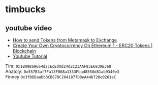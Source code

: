 # timbucks

## youtube video
* [How to send Tokens from Metamask to Exchange](https://www.youtube.com/watch?v=P2caxOsA_JE)
* [Create Your Own Cryptocurrency On Ethereum 1 - ERC20 Tokens | Blockchain](https://www.youtube.com/watch?v=JHrQ3l2tT78)
* [Youtube Tutorial](https://www.youtube.com/watch?v=uVUMyyiqFAI)

Tim: `0x1B098a9664d2cEcEdAd24d2C23AAF83E6830B3e8`  
Anatoly: `0x557B3af7Fa13F068a1333Fbad8558d81ab9340e3`  
Finney `0x3f0DDaabb3CBE7DC2641877D8eA44b720e0261eC`
